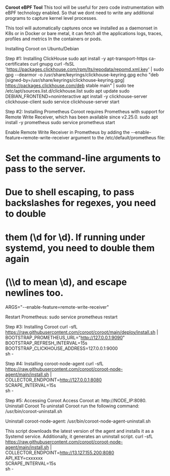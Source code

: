 **Coroot eBPF Tool**
This tool will be useful for zero code instrumentation with eBPF technology enabled. So that we dont need to write any additional programs to capture kernel level processes.

This tool will automatically captures once we installed as a daemonset in K8s or in Docker or bare metal, it can fetch all the applications logs, traces, profiles and metrics 
In the containers or pods. 


Installing Coroot on Ubuntu/Debian

Step #1: Installing ClickHouse
sudo apt install -y apt-transport-https ca-certificates curl gnupg
curl -fsSL 'https://packages.clickhouse.com/rpm/lts/repodata/repomd.xml.key' | sudo gpg --dearmor -o /usr/share/keyrings/clickhouse-keyring.gpg
echo "deb [signed-by=/usr/share/keyrings/clickhouse-keyring.gpg] https://packages.clickhouse.com/deb stable main" | sudo tee /etc/apt/sources.list.d/clickhouse.list
sudo apt update
sudo DEBIAN_FRONTEND=noninteractive apt install -y clickhouse-server clickhouse-client
sudo service clickhouse-server start


Step #2: Installing Prometheus
Coroot requires Prometheus with support for Remote Write Receiver, which has been available since v2.25.0.
sudo apt install -y prometheus
sudo service prometheus start


Enable Remote Write Receiver in Prometheus by adding the --enable-feature=remote-write-receiver argument to the /etc/default/prometheus file:
# Set the command-line arguments to pass to the server.
# Due to shell escaping, to pass backslashes for regexes, you need to double
# them (\\d for \d). If running under systemd, you need to double them again
# (\\\\d to mean \d), and escape newlines too.
ARGS="--enable-feature=remote-write-receiver"


Restart Prometheus:
sudo service prometheus restart


Step #3: Installing Coroot
curl -sfL https://raw.githubusercontent.com/coroot/coroot/main/deploy/install.sh | \
  BOOTSTRAP_PROMETHEUS_URL="http://127.0.0.1:9090" \
  BOOTSTRAP_REFRESH_INTERVAL=15s \
  BOOTSTRAP_CLICKHOUSE_ADDRESS=127.0.0.1:9000 \
  sh -


Step #4: Installing coroot-node-agent
curl -sfL https://raw.githubusercontent.com/coroot/coroot-node-agent/main/install.sh | \
  COLLECTOR_ENDPOINT=http://127.0.0.1:8080 \
  SCRAPE_INTERVAL=15s \
  sh -


Step #5: Accessing Coroot
Access Coroot at: http://NODE_IP:8080.
Uninstall Coroot
To uninstall Coroot run the following command:
/usr/bin/coroot-uninstall.sh


Uninstall coroot-node-agent:
/usr/bin/coroot-node-agent-uninstall.sh


This script downloads the latest version of the agent and installs it as a Systemd service. Additionally, it generates an uninstall script.
curl -sfL https://raw.githubusercontent.com/coroot/coroot-node-agent/main/install.sh | \
  COLLECTOR_ENDPOINT=http://13.127.155.200:8080 \
  API_KEY=cxxxxxx \
  SCRAPE_INTERVAL=15s \
  sh -
                        


